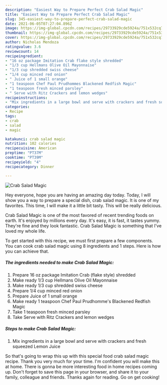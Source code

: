 ```yaml
---
description: "Easiest Way to Prepare Perfect Crab Salad Magic"
title: "Easiest Way to Prepare Perfect Crab Salad Magic"
slug: 345-easiest-way-to-prepare-perfect-crab-salad-magic
date: 2021-06-05T07:27:04.896Z
image: https://img-global.cpcdn.com/recipes/29733929cde5924a/751x532cq70/crab-salad-magic-recipe-main-photo.jpg
thumbnail: https://img-global.cpcdn.com/recipes/29733929cde5924a/751x532cq70/crab-salad-magic-recipe-main-photo.jpg
cover: https://img-global.cpcdn.com/recipes/29733929cde5924a/751x532cq70/crab-salad-magic-recipe-main-photo.jpg
author: Nicholas Mendoza
ratingvalue: 3.6
reviewcount: 14
recipeingredient:
- "16 oz package Imitation Crab flake style shredded"
- "1/3 cup Hellmans Olive Oil Mayonnaise"
- "1/3 cup shredded swiss cheese"
- "1/4 cup minced red onion"
- " Juice of 1 small orange"
- "1 teaspoon Chef Paul Prudhommes Blackened Redfish Magic"
- "1 teaspoon fresh minced parsley"
- " Serve with Ritz Crackers and lemon wedges"
recipeinstructions:
- "Mix ingredients in a large bowl and serve with crackers and fresh squeezed Lemon Juice"
categories:
- Recipe
tags:
- crab
- salad
- magic

katakunci: crab salad magic 
nutrition: 102 calories
recipecuisine: American
preptime: "PT37M"
cooktime: "PT39M"
recipeyield: "4"
recipecategory: Dinner

---
```



![Crab Salad Magic](https://img-global.cpcdn.com/recipes/29733929cde5924a/751x532cq70/crab-salad-magic-recipe-main-photo.jpg)

Hey everyone, hope you are having an amazing day today. Today, I will show you a way to prepare a special dish, crab salad magic. It is one of my favorites. This time, I will make it a little bit tasty. This will be really delicious.



Crab Salad Magic is one of the most favored of recent trending foods on earth. It's enjoyed by millions every day. It's easy, it is fast, it tastes yummy. They're fine and they look fantastic. Crab Salad Magic is something that I've loved my whole life.


To get started with this recipe, we must first prepare a few components. You can cook crab salad magic using 8 ingredients and 1 steps. Here is how you can achieve that.

<!--inarticleads1-->

##### The ingredients needed to make Crab Salad Magic:

1. Prepare 16 oz package Imitation Crab (flake style) shredded
1. Make ready 1/3 cup Hellmans Olive Oil Mayonnaise
1. Make ready 1/3 cup shredded swiss cheese
1. Prepare 1/4 cup minced red onion
1. Prepare  Juice of 1 small orange
1. Make ready 1 teaspoon Chef Paul Prudhomme&#39;s Blackened Redfish Magic
1. Take 1 teaspoon fresh minced parsley
1. Take  Serve with Ritz Crackers and lemon wedges




<!--inarticleads2-->

##### Steps to make Crab Salad Magic:

1. Mix ingredients in a large bowl and serve with crackers and fresh squeezed Lemon Juice




So that's going to wrap this up with this special food crab salad magic recipe. Thank you very much for your time. I'm confident you will make this at home. There is gonna be more interesting food in home recipes coming up. Don't forget to save this page in your browser, and share it to your family, colleague and friends. Thanks again for reading. Go on get cooking!
